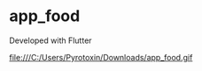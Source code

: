 # app_food
 Developed with Flutter

[file:///C:/Users/Pyrotoxin/Downloads/app_food.gif
](https://github.com/Pehsacinp/food_app/blob/main/lib/assets/app_video/app_food.gif)
